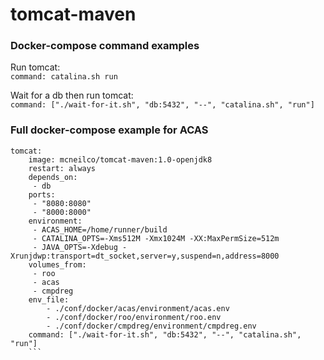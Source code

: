 
# tomcat-maven

### Docker-compose command examples

Run tomcat:  
```command: catalina.sh run```

Wait for a db then run tomcat:  
```command: ["./wait-for-it.sh", "db:5432", "--", "catalina.sh", "run"]```

### Full docker-compose example for ACAS

```
tomcat:
	image: mcneilco/tomcat-maven:1.0-openjdk8
	restart: always
	depends_on:
	 - db
	ports:
	 - "8080:8080"
	 - "8000:8000"
	environment:
	 - ACAS_HOME=/home/runner/build
	 - CATALINA_OPTS=-Xms512M -Xmx1024M -XX:MaxPermSize=512m
	 - JAVA_OPTS=-Xdebug -Xrunjdwp:transport=dt_socket,server=y,suspend=n,address=8000
	volumes_from:
	 - roo
	 - acas
	 - cmpdreg
	env_file:
		- ./conf/docker/acas/environment/acas.env
		- ./conf/docker/roo/environment/roo.env
		- ./conf/docker/cmpdreg/environment/cmpdreg.env
	command: ["./wait-for-it.sh", "db:5432", "--", "catalina.sh", "run"]
	```
